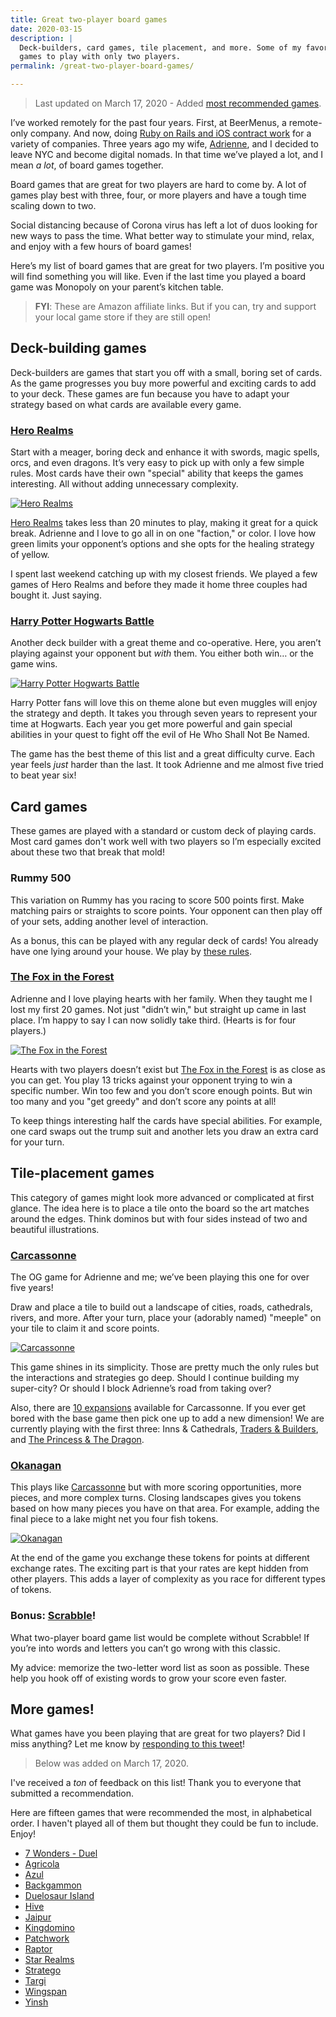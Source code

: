 ```yaml
---
title: Great two-player board games
date: 2020-03-15
description: |
  Deck-builders, card games, tile placement, and more. Some of my favorite board
  games to play with only two players.
permalink: /great-two-player-board-games/

---
```


> Last updated on March 17, 2020 -  Added [most recommended games](#more-games).

I’ve worked remotely for the past four years. First, at BeerMenus, a remote-only company. And now, doing [Ruby on Rails and iOS contract work](/about/) for a variety of companies. Three years ago my wife, [Adrienne](https://www.twitter.com/adrienneksmith), and I decided to leave NYC and become digital nomads. In that time we’ve played a lot, and I mean *a lot*, of board games together.

Board games that are great for two players are hard to come by. A lot of games play best with three, four, or more players and have a tough time scaling down to two.

Social distancing because of Corona virus has left a lot of duos looking for new ways to pass the time. What better way to stimulate your mind, relax, and enjoy with a few hours of board games!

Here’s my list of board games that are great for two players. I’m positive you will find something you will like. Even if the last time you played a board game was Monopoly on your parent’s kitchen table.

> **FYI**: These are Amazon affiliate links. But if you can, try and support your local game store if they are still open!

## Deck-building games

Deck-builders are games that start you off with a small, boring set of cards. As the game progresses you buy more powerful and exciting cards to add to your deck. These games are fun because you have to adapt your strategy based on what cards are available every game.

### [Hero Realms](https://amzn.to/2TSM6mE)

Start with a meager, boring deck and enhance it with swords, magic spells, orcs, and even dragons. It’s very easy to pick up with only a few simple rules. Most cards have their own "special" ability that keeps the games interesting. All without adding unnecessary complexity.

[![Hero Realms](/images/hero-realms.jpeg)](https://amzn.to/2TSM6mE)

[Hero Realms](https://amzn.to/2TSM6mE) takes less than 20 minutes to play, making it great for a quick break.  Adrienne and I love to go all in on one "faction," or color. I love how green limits your opponent’s options and she opts for the healing strategy of yellow.

I spent last weekend catching up with my closest friends. We played a few games of Hero Realms and before they made it home three couples had bought it. Just saying.

### [Harry Potter Hogwarts Battle](https://amzn.to/2U7E1JJ)

Another deck builder with a great theme and co-operative. Here, you aren’t playing against your opponent but *with* them. You either both win… or the game wins.

[![Harry Potter Hogwarts Battle](/images/harry-potter.jpeg)](https://amzn.to/2U7E1JJ)

Harry Potter fans will love this on theme alone but even muggles will enjoy the strategy and depth. It takes you through seven years to represent your time at Hogwarts. Each year you get more powerful and gain special abilities in your quest to fight off the evil of He Who Shall Not Be Named.

The game has the best theme of this list and a great difficulty curve. Each year feels *just* harder than the last. It took Adrienne and me almost five tried to beat year six!

## Card games

These games are played with a standard or custom deck of playing cards. Most card games don't work well with two players so I’m especially excited about these two that break that mold!

### Rummy 500

This variation on Rummy has you racing to score 500 points first. Make matching pairs or straights to score points. Your opponent can then play off of your sets, adding another level of interaction.

As a bonus, this can be played with any regular deck of cards! You already have one lying around your house. We play by [these rules](https://www.considerable.com/entertainment/card-games/rummy-500/).

### [The Fox in the Forest](https://amzn.to/2TRPVsd)

Adrienne and I love playing hearts with her family. When they taught me I lost my first 20 games. Not just "didn’t win," but straight up came in last place. I’m happy to say I can now solidly take third. (Hearts is for four players.)

[![The Fox in the Forest](/images/the-fox-in-the-forest.jpeg)](https://amzn.to/2TRPVsd)

Hearts with two players doesn’t exist but [The Fox in the Forest](https://amzn.to/2TRPVsd) is as close as you can get. You play 13 tricks against your opponent trying to win a specific number. Win too few and you don’t score enough points. But win too many and you "get greedy" and don’t score any points at all!

To keep things interesting half the cards have special abilities. For example, one card swaps out the trump suit and another lets you draw an extra card for your turn.

## Tile-placement games

This category of games might look more advanced or complicated at first glance. The idea here is to place a tile onto the board so the art matches around the edges. Think dominos but with four sides instead of two and beautiful illustrations.

### [Carcassonne](https://amzn.to/33i8skw)

The OG game for Adrienne and me; we’ve been playing this one for over five years!

Draw and place a tile to build out a landscape of cities, roads, cathedrals, rivers, and more. After your turn, place your (adorably named) "meeple" on your tile to claim it and score points.

[![Carcassonne](/images/carcassonne.jpeg?v2)](https://amzn.to/33i8skw)

This game shines in its simplicity. Those are pretty much the only rules but the interactions and strategies go deep. Should I continue building my super-city? Or should I block Adrienne’s road from taking over?

Also, there are [10 expansions](https://amzn.to/3d6XqTR) available for Carcassonne. If you ever get bored with the base game then pick one up to add a new dimension! We are currently playing with the first three: Inns & Cathedrals, [Traders & Builders](https://amzn.to/3aWT4MV), and [The Princess & The Dragon](https://amzn.to/2IKUSwC).

### [Okanagan](https://amzn.to/2TQaDsr)

This plays like [Carcassonne](https://amzn.to/33i8skw) but with more scoring opportunities, more pieces, and more complex turns. Closing landscapes gives you tokens based on how many pieces you have on that area. For example, adding the final piece to a lake might net you four fish tokens.

[![Okanagan](/images/okanagan.jpg)](https://amzn.to/2TQaDsr)

At the end of the game you exchange these tokens for points at different exchange rates. The exciting part is that your rates are kept hidden from other players. This adds a layer of complexity as you race for different types of tokens.

### Bonus: [Scrabble](https://amzn.to/39OLrrM)!

What two-player board game list would be complete without Scrabble! If you’re into words and letters you can’t go wrong with this classic.

My advice: memorize the two-letter word list as soon as possible. These help you hook off of existing words to grow your score even faster.

## More games!

What games have you been playing that are great for two players? Did I miss anything? Let me know by [responding to this tweet](https://twitter.com/joemasilotti/status/1239316903895728129)!

> Below was added on March 17, 2020.

I've received a _ton_ of feedback on this list! Thank you to everyone that submitted a recommendation.

Here are fifteen games that were recommended the most, in alphabetical order. I haven't played all of them but thought they could be fun to include. Enjoy!

* [7 Wonders - Duel](https://amzn.to/2TXNeVV)
* [Agricola](https://amzn.to/2U018GY)
* [Azul](https://amzn.to/2UgrKTi)
* [Backgammon](https://amzn.to/3d78f8j)
* [Duelosaur Island](https://amzn.to/3b4hGTZ)
* [Hive](https://amzn.to/3ddPfoP)
* [Jaipur](https://amzn.to/2WjsKbT)
* [Kingdomino](https://amzn.to/2TXBXov)
* [Patchwork](https://amzn.to/2Wl18D5)
* [Raptor](https://amzn.to/33veU7Y)
* [Star Realms](https://amzn.to/38UYAOV)
* [Stratego](https://amzn.to/3b5KnzU)
* [Targi](https://amzn.to/2ITJO0j)
* [Wingspan](https://amzn.to/2UgyXCB)
* [Yinsh](https://amzn.to/39ZALGX0)
